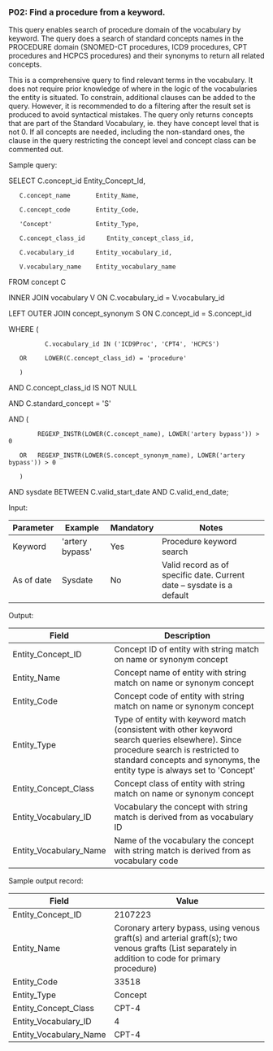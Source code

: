 ### P02: Find a procedure from a keyword.

This query enables search of procedure domain of the vocabulary by keyword. The query does a search of standard concepts names in the PROCEDURE domain (SNOMED-CT procedures, ICD9 procedures, CPT procedures and HCPCS procedures) and their synonyms to return all related concepts.

This is a comprehensive query to find relevant terms in the vocabulary. It does not require prior knowledge of where in the logic of the vocabularies the entity is situated. To constrain, additional clauses can be added to the query. However, it is recommended to do a filtering after the result set is produced to avoid syntactical mistakes.
The query only returns concepts that are part of the Standard Vocabulary, ie. they have concept level that is not 0. If all concepts are needed, including the non-standard ones, the clause in the query restricting the concept level and concept class can be commented out.

Sample query:

SELECT C.concept_id         Entity_Concept_Id,

       C.concept_name       Entity_Name,

       C.concept_code       Entity_Code,

       'Concept'            Entity_Type,

       C.concept_class_id      Entity_concept_class_id,

       C.vocabulary_id      Entity_vocabulary_id,

       V.vocabulary_name    Entity_vocabulary_name

FROM   concept   C

   INNER JOIN vocabulary V ON C.vocabulary_id = V.vocabulary_id

   LEFT OUTER JOIN concept_synonym S ON C.concept_id = S.concept_id

WHERE  (

              C.vocabulary_id IN ('ICD9Proc', 'CPT4', 'HCPCS')

       OR     LOWER(C.concept_class_id) = 'procedure'

       )

AND    C.concept_class_id IS NOT NULL

AND    C.standard_concept = 'S'

AND    (

            REGEXP_INSTR(LOWER(C.concept_name), LOWER('artery bypass')) > 0

       OR   REGEXP_INSTR(LOWER(S.concept_synonym_name), LOWER('artery bypass')) > 0

       )

AND    sysdate BETWEEN C.valid_start_date AND C.valid_end_date;

Input:

| Parameter |  Example |  Mandatory |  Notes |
| --- | --- | --- | --- |
|  Keyword |  'artery bypass' |  Yes | Procedure keyword search |
|  As of date |  Sysdate |  No | Valid record as of specific date. Current date – sysdate is a default |

Output:

|  Field |  Description |
| --- | --- |
|  Entity_Concept_ID |  Concept ID of entity with string match on name or synonym concept |
|  Entity_Name |  Concept name of entity with string match on name or synonym concept |
|  Entity_Code |  Concept code of entity with string match on name or synonym concept |
|  Entity_Type |  Type of entity with keyword match (consistent with other keyword search queries elsewhere). Since procedure search is restricted to standard concepts and synonyms, the entity type is always set to 'Concept' |
|  Entity_Concept_Class |  Concept class of entity with string match on name or synonym concept |
|  Entity_Vocabulary_ID |  Vocabulary the concept with string match is derived from as vocabulary ID |
|  Entity_Vocabulary_Name |  Name of the vocabulary the concept with string match is derived from as vocabulary code |

Sample output record:

| Field |  Value |
| --- | --- |
|  Entity_Concept_ID |  2107223 |
|  Entity_Name |  Coronary artery bypass, using venous graft(s) and arterial graft(s); two venous grafts (List separately in addition to code for primary procedure) |
|  Entity_Code |  33518 |
|  Entity_Type |  Concept |
|  Entity_Concept_Class |  CPT-4 |
|  Entity_Vocabulary_ID |  4 |
|  Entity_Vocabulary_Name |  CPT-4 |



